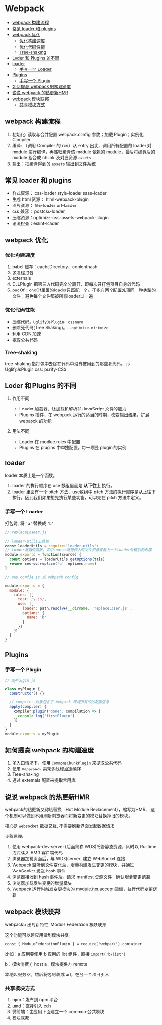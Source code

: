 # Webpack

- [webpack 构建流程](#webpack-构建流程)
- [常见 loader 和 plugins](#常见-loader-和-plugins)
- [webpack 优化](#webpack-优化)
  - [优化构建速度](#优化构建速度)
  - [优化代码性能](#优化代码性能)
  - [Tree-shaking](#tree-shaking)
- [Loder 和 Plugins 的不同](#loder-和-plugins-的不同)
- [loader](#loader)
  - [手写一个 Loader](#手写一个-loader)
- [Plugins](#plugins)
  - [手写一个 Plugin](#手写一个-plugin)
- [如何提高 webpack 的构建速度](#如何提高-webpack-的构建速度)
- [说说 webpack 的热更新HMR](#说说-webpack-的热更新hmr)
- [webpack 模块联邦](#webpack-模块联邦)
  - [共享模块方式](#共享模块方式)

## webpack 构建流程

1. 初始化: 读取与合并配置 webpack.config 参数；加载 Plugin；实例化 Compiler
2. 编译: （调用 Compiler 的 run）从 entry 出发，调用所有配置的 loader 对 module 进行编译，再递归编译该 module 依赖的 module，最后将编译后的 module 组合成 chunk 及对应资源 `assets`
3. 输出：把编译得到的 `assets` 输出到文件系统

## 常见 loader 和 plugins

- 样式资源： css-loader style-loader sass-loader
- 生成 html 资源： html-webpack-plugin
- 图片资源： file-loader url-loader
- css 兼容： postcss-loader
- 压缩资源：optimize-css-assets-webpack-plugin
- 语法检查：eslint-loader

## webpack 优化

### 优化构建速度

1. babel 缓存：cacheDirectory，contenthash
2. 多进程打包
3. externals
4. DLLPlugin 把第三方代码完全分离开，即每次只打包项目自身的代码
5. oneOf：oneOf里面的loader只匹配一个。不能有两个配置处理同一种类型的文件；避免每个文件都被所有loader过一遍

### 优化代码性能

- 压缩代码。`UglifyJsPlugin`、`cssnano`
- 删除死代码(Tree Shaking)。`--optimize-minimize`
- 利用 CDN 加速
- 提取公共代码

### Tree-shaking

tree-shaking 指打包中去除在代码中没有被用到的那些死代码。
js: UglifyJsPlugin
css: purify-CSS

## Loder 和 Plugins 的不同

1. 作用不同

   - Loader 加载器，让加载和解析非 JavaScript 文件的能力
   - Plugins 插件，在 webpack 运行的适当的时期，改变输出结果，扩展 webapck 的功能

2. 用法不同

   - Loader 在 modlue.rules 中配置，
   - Plugins 在 plugins 中单独配置。每一项是 plugin 的实例

## loader

loader 本质上是一个函数。

1. loader 的执行顺序在 use 数组里面是 **从下往上** 执行。
2. loader 里面有一个 pitch 方法，use数组中 pitch 方法的执行顺序是从上往下执行，因此我们如果想先执行某些功能，可以先在 pitch 方法中定义。

### 手写一个 Loader

打包时, 将 `'a'` 替换成 `'b'`

```js
// replaceLoader.js

// loader-utils工具包
const loaderUtils = require('loader-utils')
// loader暴露的函数，其中source就是传入的文件资源或者上一个loader处理后的内容
module.exports = function(source) {
  const options = loaderUtils.getOptions(this)
  return source.replace('a', options.name)
}

// vue.config.js 或 webpack.config

module.exports = {
  module: {
    rules: [{
      test: /\.js/,
      use: [{
        loader: path.resolve(__dirname, 'replaceLoser.js'),
        options: {
          name: 'b'
        }
      }]
    }]
  }
}
```

## Plugins

### 手写一个 Plugin

```js
// myPlugin.js

class myPlugin {
  constructor() {}

  // compiler 对象包含了 Webpack 环境所有的的配置信息
  apply(compiler) {
    compiler.plugin('done', compilation => {
      console.log('firstPlugin')
    })
  }
}
module.exports = myPlugin

```

## 如何提高 webpack 的构建速度

1. 多入口情况下，使用 `CommonsChunkPlugin` 来提取公共代码
2. 使用 `Happypack` 实现多线程加速编译
3. Tree-shaking
4. 通过 externals 配置来提取常用库

## 说说 webpack 的热更新HMR

webpack的热更新又称热替换（Hot Module Replacement），缩写为HMR。
这个机制可以做到不用刷新浏览器而将新变更的模块替换掉旧的模块。

核心是 `websocket` 数据交互, 不需要刷新界面发起数据请求

步骤原理:

1. 使用 webpack-dev-server (后面简称 WDS)托管静态资源，同时以 Runtime 方式注入 HMR 客户端代码
2. 浏览器加载页面后，与 WDS(server) 建立 WebSocket 连接
3. Webpack 监听到文件变化后，增量构建发生变更的模块，并通过 WebSocket 发送 hash 事件
4. 浏览器接收到 hash 事件后，请求 manifest 资源文件，确认增量变更范围
5. 浏览器加载发生变更的增量模块
6. Webpack 运行时触发变更模块的 module.hot.accept 回调，执行代码变更逻辑

## webpack 模块联邦

webpack5 出的新特性, Module Federation 模块联邦

这个功能可以跨应用做到模块共享。

`const { ModuleFederationPlugin } = require('webpack').container`

比如：a 应用要使用 b 应用的 list 组件，直接 `import('b/list')`

b：模块消费方 host
a：模块提供方 remote

本地起服务器，然后将包封装成 url，在另一个项目引入

### 共享模块方式

1. npm：发布到 npm 平台
2. umd：直接引入 cdn
3. 微前端：主应用下面建立一个 common 公共模块
4. 模块联邦
